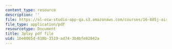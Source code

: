 ```yaml
---
content_type: resource
description: ''
file: https://ol-ocw-studio-app-qa.s3.amazonaws.com/courses/16-885j-aircraft-systems-engineering-fall-2005/1be0065d010b3519ad743b4bfe82942a_OksC02Xqe7Q.pdf
file_type: application/pdf
resourcetype: Document
title: 3play pdf file
uid: 1be0065d-010b-3519-ad74-3b4bfe82942a
---
```

